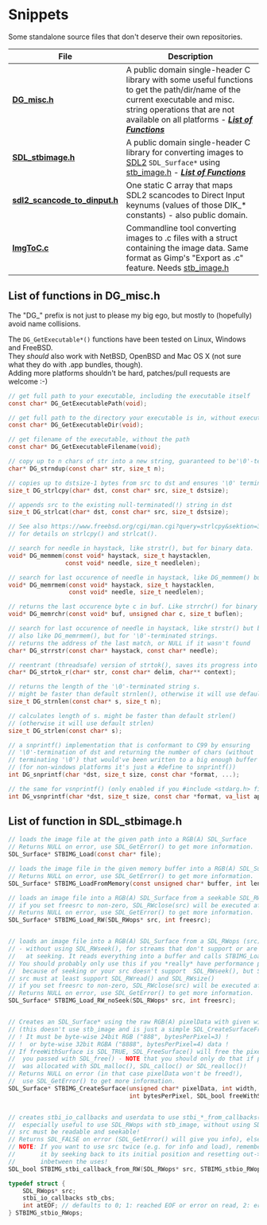 # Snippets

Some standalone source files that don't deserve their own repositories.

| File                          | Description    |
|-------------------------------|----------------|
| [**DG_misc.h**](/DG_misc.h) | A public domain single-header C library with some useful functions to get the path/dir/name of the current executable and misc. string operations that are not available on all platforms - [***List of Functions***]( #list-of-functions-in-dg_misch) |
| [**SDL_stbimage.h**](/SDL_stbimage.h) | A public domain single-header C library for converting images to [SDL2](http://libsdl.org) `SDL_Surface*` using [stb_image.h](https://github.com/nothings/stb) - [***List of Functions***]( #list-of-function-in-sdl_stbimageh) |
| [**sdl2_scancode_to_dinput.h**](/sdl2_scancode_to_dinput.h) | One static C array that maps SDL2 scancodes to Direct Input keynums (values of those DIK_* constants) - also public domain. |
| [**ImgToC.c**](/ImgToC.c) | Commandline tool converting images to .c files with a struct containing the image data. Same format as Gimp's "Export as .c" feature. Needs [stb_image.h](https://github.com/nothings/stb/) |

## List of functions in **DG_misc.h**

The "DG_" prefix is not just to please my big ego, but mostly to (hopefully) avoid name collisions.

The `DG_GetExecutable*()` functions have been tested on Linux, Windows and FreeBSD.  
They *should* also work with NetBSD, OpenBSD and Mac OS X (not sure what they do with .app bundles, though).  
Adding more platforms shouldn't be hard, patches/pull requests are welcome :-)

```c
// get full path to your executable, including the executable itself
const char* DG_GetExecutablePath(void);

// get full path to the directory your executable is in, without executable itself
const char* DG_GetExecutableDir(void);

// get filename of the executable, without the path
const char* DG_GetExecutableFilename(void);

// copy up to n chars of str into a new string, guaranteed to be'\0'-terminated.
char* DG_strndup(const char* str, size_t n);

// copies up to dstsize-1 bytes from src to dst and ensures '\0' termination
size_t DG_strlcpy(char* dst, const char* src, size_t dstsize);

// appends src to the existing null-terminated(!) string in dst
size_t DG_strlcat(char* dst, const char* src, size_t dstsize);

// See also https://www.freebsd.org/cgi/man.cgi?query=strlcpy&sektion=3
// for details on strlcpy() and strlcat().

// search for needle in haystack, like strstr(), but for binary data.
void* DG_memmem(const void* haystack, size_t haystacklen,
                const void* needle, size_t needlelen);

// search for last occurence of needle in haystack, like DG_memmem() but backwards.
void* DG_memrmem(const void* haystack, size_t haystacklen,
                 const void* needle, size_t needlelen);

// returns the last occurence byte c in buf. Like strrchr() for binary data.
void* DG_memrchr(const void* buf, unsigned char c, size_t buflen);

// search for last occurence of needle in haystack, like strstr() but backwards.
// also like DG_memrmem(), but for '\0'-terminated strings.
// returns the address of the last match, or NULL if it wasn't found
char* DG_strrstr(const char* haystack, const char* needle);

// reentrant (threadsafe) version of strtok(), saves its progress into context.
char* DG_strtok_r(char* str, const char* delim, char** context);

// returns the length of the '\0'-terminated string s.
// might be faster than default strnlen(), otherwise it will use default strnlen()
size_t DG_strnlen(const char* s, size_t n);

// calculates length of s. might be faster than default strlen()
// (otherwise it will use default strlen)
size_t DG_strlen(const char* s);

// a snprintf() implementation that is conformant to C99 by ensuring
// '\0'-termination of dst and returning the number of chars (without
// terminating '\0') that would've been written to a big enough buffer
// (for non-windows platforms it's just a #define to snprintf())
int DG_snprintf(char *dst, size_t size, const char *format, ...);

// the same for vsnprintf() (only enabled if you #include <stdarg.h> first!)
int DG_vsnprintf(char *dst, size_t size, const char *format, va_list ap);
```

## List of function in **SDL_stbimage.h**

```c
// loads the image file at the given path into a RGB(A) SDL_Surface
// Returns NULL on error, use SDL_GetError() to get more information.
SDL_Surface* STBIMG_Load(const char* file);

// loads the image file in the given memory buffer into a RGB(A) SDL_Surface
// Returns NULL on error, use SDL_GetError() to get more information.
SDL_Surface* STBIMG_LoadFromMemory(const unsigned char* buffer, int length);

// loads an image file into a RGB(A) SDL_Surface from a seekable SDL_RWops (src)
// if you set freesrc to non-zero, SDL_RWclose(src) will be executed after reading.
// Returns NULL on error, use SDL_GetError() to get more information.
SDL_Surface* STBIMG_Load_RW(SDL_RWops* src, int freesrc);


// loads an image file into a RGB(A) SDL_Surface from a SDL_RWops (src)
// - without using SDL_RWseek(), for streams that don't support or are slow
//   at seeking. It reads everything into a buffer and calls STBIMG_LoadFromMemory()
// You should probably only use this if you *really* have performance problems
//  because of seeking or your src doesn't support  SDL_RWseek(), but SDL_RWsize()
// src must at least support SDL_RWread() and SDL_RWsize()
// if you set freesrc to non-zero, SDL_RWclose(src) will be executed after reading.
// Returns NULL on error, use SDL_GetError() to get more information.
SDL_Surface* STBIMG_Load_RW_noSeek(SDL_RWops* src, int freesrc);


// Creates an SDL_Surface* using the raw RGB(A) pixelData with given width/height
// (this doesn't use stb_image and is just a simple SDL_CreateSurfaceFrom()-wrapper)
// ! It must be byte-wise 24bit RGB ("888", bytesPerPixel=3) !
// !  or byte-wise 32bit RGBA ("8888", bytesPerPixel=4) data !
// If freeWithSurface is SDL_TRUE, SDL_FreeSurface() will free the pixelData
//  you passed with SDL_free() - NOTE that you should only do that if pixelData
//  was allocated with SDL_malloc(), SDL_calloc() or SDL_realloc()!
// Returns NULL on error (in that case pixelData won't be freed!),
//  use SDL_GetError() to get more information.
SDL_Surface* STBIMG_CreateSurface(unsigned char* pixelData, int width, int height,
                                  int bytesPerPixel, SDL_bool freeWithSurface);


// creates stbi_io_callbacks and userdata to use stbi_*_from_callbacks() directly,
//  especially useful to use SDL_RWops with stb_image, without using SDL_Surface
// src must be readable and seekable!
// Returns SDL_FALSE on error (SDL_GetError() will give you info), else SDL_TRUE
// NOTE: If you want to use src twice (e.g. for info and load), remember to rewind
//       it by seeking back to its initial position and resetting out->atEOF to 0
//       inbetween the uses!
SDL_bool STBIMG_stbi_callback_from_RW(SDL_RWops* src, STBIMG_stbio_RWops* out);

typedef struct {
	SDL_RWops* src;
	stbi_io_callbacks stb_cbs;
	int atEOF; // defaults to 0; 1: reached EOF or error on read, 2: error on seek
} STBIMG_stbio_RWops;
```

